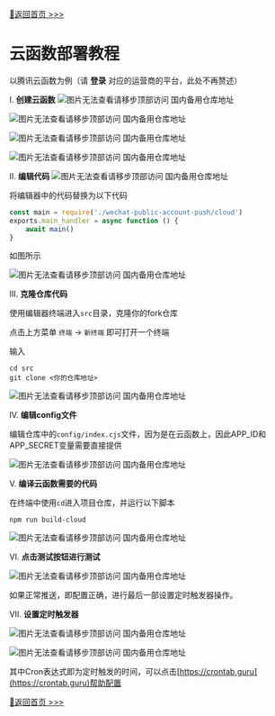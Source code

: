 [📌返回首页 >>>](../../README.md)

# 云函数部署教程

以腾讯云函数为例（请 __登录__ 对应的运营商的平台，此处不再赘述）

Ⅰ. **创建云函数**
![图片无法查看请移步顶部访问 国内备用仓库地址](../../img/cloud/img.png)

![图片无法查看请移步顶部访问 国内备用仓库地址](../../img/cloud/img_1.png)

![图片无法查看请移步顶部访问 国内备用仓库地址](../../img/cloud/img_2.png)

![图片无法查看请移步顶部访问 国内备用仓库地址](../../img/cloud/img_3.png)

II. **编辑代码**
![图片无法查看请移步顶部访问 国内备用仓库地址](../../img/cloud/img_4.png)

将编辑器中的代码替换为以下代码
```js
const main = require('./wechat-public-account-push/cloud')
exports.main_handler = async function () {
    await main()
}
```

如图所示

![图片无法查看请移步顶部访问 国内备用仓库地址](../../img/cloud/img_5.png)

III. **克隆仓库代码**

使用编辑器终端进入`src`目录，克隆你的fork仓库

点击上方菜单 `终端` -> `新终端` 即可打开一个终端

输入
```shell
cd src
git clone <你的仓库地址>
```
![图片无法查看请移步顶部访问 国内备用仓库地址](../../img/cloud/img_6.png)

IV. **编辑config文件**

编辑仓库中的`config/index.cjs`文件，因为是在云函数上，因此APP_ID和APP_SECRET变量需要直接提供

![图片无法查看请移步顶部访问 国内备用仓库地址](../../img/cloud/img_7.png)

V. **编译云函数需要的代码**

在终端中使用`cd`进入项目仓库，并运行以下脚本
```shell
npm run build-cloud
```
![图片无法查看请移步顶部访问 国内备用仓库地址](../../img/cloud/img_8.png)

VI. **点击测试按钮进行测试**

![图片无法查看请移步顶部访问 国内备用仓库地址](../../img/cloud/img_9.png)

如果正常推送，即配置正确，进行最后一部设置定时触发器操作。

VII. **设置定时触发器**

![图片无法查看请移步顶部访问 国内备用仓库地址](../../img/cloud/img_10.png)

![图片无法查看请移步顶部访问 国内备用仓库地址](../../img/cloud/img_11.png)

其中Cron表达式即为定时触发的时间，可以点击[https://crontab.guru](https://crontab.guru)帮助配置


[📌返回首页 >>>](../../README.md)
